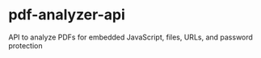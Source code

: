 # pdf-analyzer-api
API to analyze PDFs for embedded JavaScript, files, URLs, and password protection
